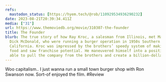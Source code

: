 ```yaml
---
refs:
  mastodon_status: [https://hyem.tech/@rob/110929534936290232]
date: 2023-08-21T20:39:34.411Z
media: ["31"]
url: https://www.themoviedb.org/movie/310307-the-founder
title: The Founder
blurb: The true story of how Ray Kroc, a salesman from Illinois, met Mac and
  Dick McDonald, who were running a burger operation in 1950s Southern
  California. Kroc was impressed by the brothers’ speedy system of making the
  food and saw franchise potential. He maneuvered himself into a position to be
  able to pull the company from the brothers and create a billion-dollar empire.
---
```


Woo capitalism.. I just wanna run a small town burger shop with Ron Swanson now. Sort-of enjoyed the film. #Review

